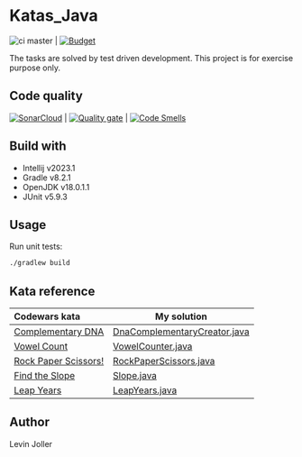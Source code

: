 # Katas_Java

![ci master](https://github.com/levinjoller/kajava/actions/workflows/gradle.yml/badge.svg)
| [![Budget](https://www.codewars.com/users/Arccos/badges/small)](https://www.codewars.com/users/Arccos/badges/small)

The tasks are solved by test driven development. This project is for exercise purpose only.

## Code quality

[![SonarCloud](https://sonarcloud.io/images/project_badges/sonarcloud-white.svg)](https://sonarcloud.io/summary/new_code?id=levinjoller_Kajava)
| [![Quality gate](https://sonarcloud.io/api/project_badges/quality_gate?project=levinjoller_Kajava)](https://sonarcloud.io/summary/new_code?id=levinjoller_Kajava)
| [![Code Smells](https://sonarcloud.io/api/project_badges/measure?project=levinjoller_Kajava&metric=code_smells)](https://sonarcloud.io/summary/new_code?id=levinjoller_Kajava)

## Build with

- Intellij v2023.1
- Gradle v8.2.1
- OpenJDK v18.0.1.1
- JUnit v5.9.3

## Usage

Run unit tests:

```sh
./gradlew build
```

## Kata reference

| Codewars kata                                                                    | My solution                                                                                                                                                                     |
|:---------------------------------------------------------------------------------|---------------------------------------------------------------------------------------------------------------------------------------------------------------------------------|
| [Complementary DNA](https://www.codewars.com/kata/554e4a2f232cdd87d9000038/java) | [DnaComplementaryCreator.java](https://github.com/levinjoller/Kajava/blob/3f2974087dd7f5397dbd4c1f747c4c3c3be4ba70/src/main/java/org/leviosa/kata/DnaComplementaryCreator.java) |
| [Vowel Count](https://www.codewars.com/kata/54ff3102c1bad923760001f3)            | [VowelCounter.java](https://github.com/levinjoller/Kajava/blob/3f2974087dd7f5397dbd4c1f747c4c3c3be4ba70/src/main/java/org/leviosa/kata/VowelCounter.java)                       |
| [Rock Paper Scissors!](https://www.codewars.com/kata/5672a98bdbdd995fad00000f)   | [RockPaperScissors.java](https://github.com/levinjoller/Kajava/blob/533667eec4b6eb0b3042ccc1f992dec032dd1018/src/main/java/org/leviosa/kata/RockPaperScissors.java#L5)          |
| [Find the Slope](https://www.codewars.com/kata/55a75e2d0803fea18f00009d)         | [Slope.java](https://github.com/levinjoller/Kajava/blob/bcd6f6de0a8e7234721fffd85fdaecdda1b714bf/src/main/java/org/leviosa/kata/Slope.java)                                     |
| [Leap Years](https://www.codewars.com/kata/526c7363236867513f0005ca)             | [LeapYears.java](https://github.com/levinjoller/Kajava/blob/7b398fa3653672f51904b4571622263d1af7bc87/src/main/java/org/leviosa/kata/LeapYears.java)                             |

## Author

Levin Joller

